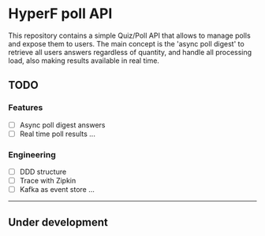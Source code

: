 # HyperF poll API

This repository contains a simple Quiz/Poll API that allows to manage polls and expose them to users. The main concept is the 'async poll digest' to retrieve all users answers regardless of quantity, and handle all processing load, also making results available in real time.

## TODO

### Features
- [ ] Async poll digest answers
- [ ] Real time poll results
...

### Engineering
- [ ] DDD structure
- [ ] Trace with Zipkin
- [ ] Kafka as event store
...

---

## Under development
